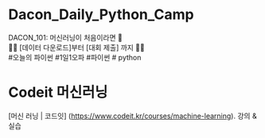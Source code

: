 # Dacon_Daily_Python_Camp

DACON_101: 머신러닝이 처음이라면 🤔 <br>
🏃‍♀️ [데이터 다운로드]부터 [대회 제출] 까지  🏃‍♂<br>
#오늘의 파이썬 #1일1오파 #파이썬 # python

# Codeit 머신러닝
[머신 러닝 | 코드잇] (https://www.codeit.kr/courses/machine-learning). 강의 & 실습
